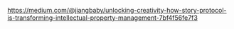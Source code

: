 https://medium.com/@jiangbaby/unlocking-creativity-how-story-protocol-is-transforming-intellectual-property-management-7bf4f56fe7f3
